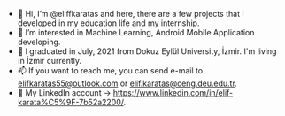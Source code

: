 - 👋 Hi, I’m @eliffkaratas and here, there are a few projects that i developed in my education life and my internship.
- 👀 I’m interested in Machine Learning, Android Mobile Application developing.
- 🌱 I graduated in July, 2021 from Dokuz Eylül University, İzmir. I'm living in İzmir currently.
- 📫 If you want to reach me, you can send e-mail to elifkaratas55@outlook.com or elif.karatas@ceng.deu.edu.tr.
- 💎 My LinkedIn account -> https://www.linkedin.com/in/elif-karata%C5%9F-7b52a2200/.
